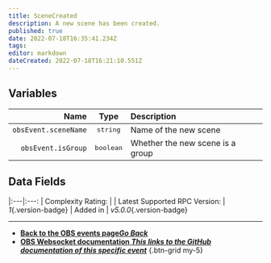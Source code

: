 ```yaml
---
title: SceneCreated
description: A new scene has been created.
published: true
date: 2022-07-18T16:35:41.234Z
tags: 
editor: markdown
dateCreated: 2022-07-18T16:21:10.551Z
---
```


## Variables
Name | Type | Description | 
----:|:----:|:------------|
`obsEvent.sceneName` | <kbd>string</kbd> | Name of the new scene
`obsEvent.isGroup` | <kbd>boolean</kbd> | Whether the new scene is a group

## Data Fields
|:---|:---:
| Complexity Rating: | <span class="mdi mdi-star amber--text"></span><span class="mdi mdi-star amber--text"></span><span class="mdi mdi-star mdi-light mdi-inactive"></span><span class="mdi mdi-star mdi-light mdi-inactive"></span><span class="mdi mdi-star mdi-light mdi-inactive"></span>
| Latest Supported RPC Version: | *1*{.version-badge}
| Added in | *v5.0.0*{.version-badge}

---

- [<i class="mdi mdi-chevron-left"></i>**Back to the OBS events page*Go Back***](/en/Broadcasters/OBS/Raw/v5Events)
- [<i class="mdi mdi-github"></i> **OBS Websocket documentation *This links to the GitHub documentation of this specific event***](https://github.com/obsproject/obs-websocket/blob/master/docs/generated/protocol.md#scenecreated)
{.btn-grid my-5}